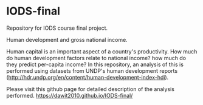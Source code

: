# IODS-final
Repository for IODS course final project.

Human development and gross national income.

Human capital is an important aspect of a country's productivity. How much do human development factors relate to national income? how much do they predict per-capita income? In this repository, an analysis of this is performed using datasets from UNDP's human development reports (http://hdr.undp.org/en/content/human-development-index-hdi). 


Please visit this github page for detailed description of the analysis performed. https://dawit2010.github.io/IODS-final/



